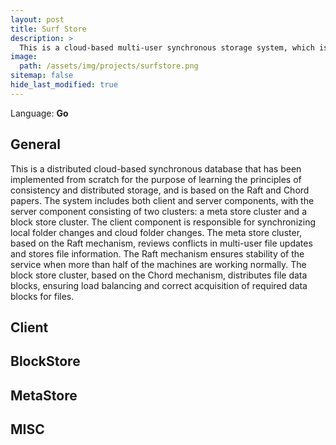 ```yaml
---
layout: post
title: Surf Store
description: >
  This is a cloud-based multi-user synchronous storage system, which is divided into meta stores for storing versions and hashes and block stores for storing data. It built the Raft mechanism to ensure fault-tolerant meta store and the Chord mechanism to ensure scalable and distributed block store.
image:
  path: /assets/img/projects/surfstore.png
sitemap: false
hide_last_modified: true
---
```


Language: **Go**

## General

This is a distributed cloud-based synchronous database that has been implemented from scratch for the purpose of learning the principles of consistency and distributed storage, and is based on the Raft and Chord papers. The system includes both client and server components, with the server component consisting of two clusters: a meta store cluster and a block store cluster. The client component is responsible for synchronizing local folder changes and cloud folder changes. The meta store cluster, based on the Raft mechanism, reviews conflicts in multi-user file updates and stores file information. The Raft mechanism ensures stability of the service when more than half of the machines are working normally. The block store cluster, based on the Chord mechanism, distributes file data blocks, ensuring load balancing and correct acquisition of required data blocks for files.

## Client


## BlockStore


## MetaStore

## MISC